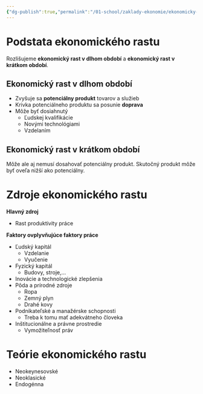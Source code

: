 ```yaml
---
{"dg-publish":true,"permalink":"/01-school/zaklady-ekonomie/ekonomicky-rast/","tags":["year1","winterSemester","uniZEK"]}
---
```


# Podstata ekonomického rastu
Rozlišujeme **ekonomický rast v dlhom období** a **ekonomický rast v krátkom období**.
## Ekonomický rast v dlhom období
- Zvyšuje sa **potenciálny produkt** tovarov a služieb
- Krivka potenciálneho produktu sa posunie **doprava**
- Môže byť dosiahnutý
	- Ľudskej kvalifikácie
	- Novými technológiami
	- Vzdelaním
## Ekonomický rast v krátkom období
Môže ale aj nemusí dosahovať potenciálny produkt. Skutočný produkt môže byť oveľa nižší ako potenciálny.

# Zdroje ekonomického rastu
**Hlavný zdroj**
- Rast produktivity práce

**Faktory ovplyvňujúce faktory práce**
- Ľudský kapitál
	- Vzdelanie
	- Vyučenie
- Fyzický kapitál
	- Budovy, stroje,…
- Inovácie a technologické zlepšenia
- Pôda a prírodné zdroje
	- Ropa
	- Zemný plyn
	- Drahé kovy
- Podnikateľské a manažérske schopnosti
	- Treba k tomu mať adekvátneho človeka
- Inštitucionálne a právne prostredie
	- Vymožiteľnosť práv
# Teórie ekonomického rastu
- Neokeynesovské
- Neoklasické
- Endogénna